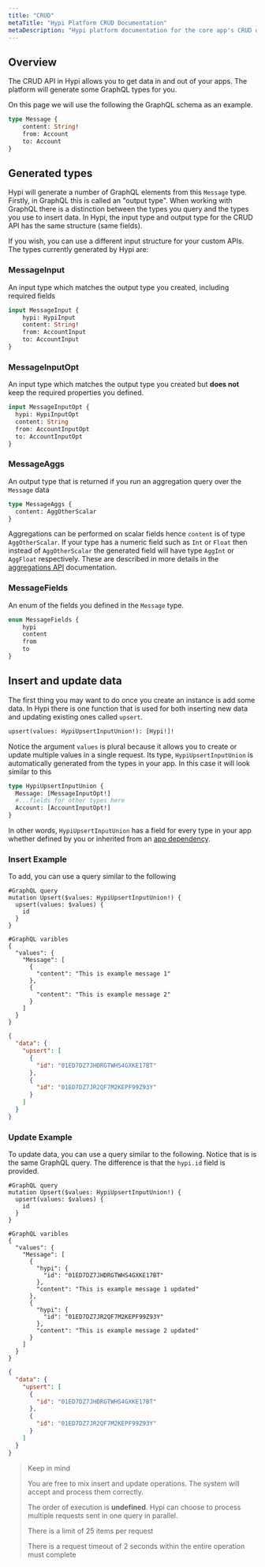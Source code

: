 ```yaml
---
title: "CRUD"
metaTitle: "Hypi Platform CRUD Documentation"
metaDescription: "Hypi platform documentation for the core app's CRUD operations generated for each app"
---
```


## Overview

The CRUD API in Hypi allows you to get data in and out of your apps.
The platform will generate some GraphQL types for you.

On this page we will use the following the GraphQL schema as an example.
```graphql
type Message {
    content: String!
    from: Account
    to: Account
}
```

## Generated types
Hypi will generate a number of GraphQL elements from this `Message` type.
Firstly, in GraphQL this is called an "output type". When working with GraphQL there is a distinction between the types you query and the types you use to insert data.
In Hypi, the input type and output type for the CRUD API has the same structure (same fields).

If you wish, you can use a different input structure for your custom APIs. The types currently generated by Hypi are:

### MessageInput
An input type which matches the output type you created, including required fields
```graphql
input MessageInput {
    hypi: HypiInput
    content: String!
    from: AccountInput
    to: AccountInput
}
```
### MessageInputOpt
An input type which matches the output type you created but **does not** keep the required properties you defined.
```graphql
input MessageInputOpt {
  hypi: HypiInputOpt
  content: String
  from: AccountInputOpt
  to: AccountInputOpt
}
```
### MessageAggs
An output type that is returned if you run an aggregation query over the `Message` data

```graphql
type MessageAggs {
  content: AggOtherScalar
}
```
Aggregations can be performed on scalar fields hence `content` is of type `AggOtherScalar`.
If your type has a numeric field such as `Int` or `Float` then instead of `AggOtherScalar` the generated field will have type `AggInt` or `AggFloat` respectively.
These are described in more details in the [aggregations API](/products/axiom/aggregations-api) documentation.

### MessageFields
An enum of the fields you defined in the `Message` type.
```graphql
enum MessageFields {
    hypi
    content
    from
    to
}
```

## Insert and update data

The first thing you may want to do once you create an instance is add some data.
In Hypi there is one function that is used for both inserting new data and updating existing ones called `upsert`.

```graphql
upsert(values: HypiUpsertInputUnion!): [Hypi!]!
```

Notice the argument `values` is plural because it allows you to create or update multiple values in a single request.
Its type, `HypiUpsertInputUnion` is automatically generated from the types in your app.
In this case it will look similar to this
```graphql
type HypiUpsertInputUnion {
  Message: [MessageInputOpt!]
  #...fields for other types here
  Account: [AccountInputOpt!]
}
```

In other words, `HypiUpsertInputUnion` has a field for every type in your app whether defined by you or inherited from an [app dependency](/products/axiom/app-dependencies).

### Insert Example
To add, you can use a query similar to the following

<div className={"code-container"}>

<div className={"code-column"}>

```
#GraphQL query
mutation Upsert($values: HypiUpsertInputUnion!) {
  upsert(values: $values) {
    id
  }
}

#GraphQL varibles
{
  "values": {
    "Message": [
      {
        "content": "This is example message 1"
      },
      {
        "content": "This is example message 2"
      }
    ]
  }
}
```
</div>
<div className={"code-column"}>

```json
{
  "data": {
    "upsert": [
      {
        "id": "01ED7DZ7JHDRGTWHS4GXKE17BT"
      },
      {
        "id": "01ED7DZ7JR2QF7M2KEPF99Z93Y"
      }
    ]
  }
}
```
</div>

</div>

### Update Example
To update data, you can use a query similar to the following. Notice that is is the same GraphQL query.
The difference is that the `hypi.id` field is provided.

<div className={"code-container"}>

<div className={"code-column"}>

```
#GraphQL query
mutation Upsert($values: HypiUpsertInputUnion!) {
  upsert(values: $values) {
    id
  }
}

#GraphQL varibles
{
  "values": {
    "Message": [
      {
        "hypi": {
          "id": "01ED7DZ7JHDRGTWHS4GXKE17BT"
        },
        "content": "This is example message 1 updated"
      },
      {
        "hypi": {
          "id": "01ED7DZ7JR2QF7M2KEPF99Z93Y"
        },
        "content": "This is example message 2 updated"
      }
    ]
  }
}
```
</div>
<div className={"code-column"}>

```json
{
  "data": {
    "upsert": [
      {
        "id": "01ED7DZ7JHDRGTWHS4GXKE17BT"
      },
      {
        "id": "01ED7DZ7JR2QF7M2KEPF99Z93Y"
      }
    ]
  }
}
```
</div>

</div>

> Keep in mind
>
> You are free to mix insert and update operations. The system will accept and process them correctly.
>
> The order of execution is **undefined**. Hypi can choose to process multiple requests sent in one query in parallel.
>
> There is a limit of 25 items per request
>
> There is a request timeout of 2 seconds within the entire operation must complete


